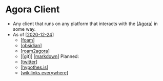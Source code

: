 # Agora Client

- Any client that runs on any platform that interacts with the [[Agora]] in some way.
- As of [[2020-12-24]]
  - [[foam]]
  - [[obsidian]]
  - [[roam2agora]]
  - [[git]] [[markdown]]
Planned:
  - [[twitter]]
  - [[hypothes.is]]
  - [[wikilinks everywhere]] 


[//begin]: # "Autogenerated link references for markdown compatibility"
[Agora]: agora "Agora"
[2020-12-24]: journal/2020-12-24 "2020-12-24"
[foam]: foam "Foam"
[obsidian]: obsidian "Obsidian"
[roam2agora]: roam2agora "Roam2agora"
[markdown]: markdown "Markdown"
[twitter]: twitter "Twitter"
[hypothes.is]: hypothes.is "hypothes.is"
[wikilinks everywhere]: wikilinks-everywhere "Wikilinks Everywhere"
[//end]: # "Autogenerated link references"